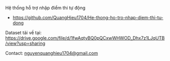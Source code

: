 Hệ thống hỗ trợ nhập điểm thi tự động 

- https://github.com/QuangHieu1704/He-thong-ho-tro-nhap-diem-thi-tu-dong

Dataset tải về tại: 
  https://drive.google.com/file/d/1fwAqtyBQ0pQCxwWHWOD_Dhx7z1LJqUTB/view?usp=sharing

Contact: nguyenquanghieu1704@gmail.com 
